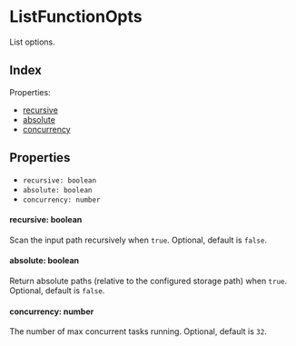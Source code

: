 
# ListFunctionOpts


List options.

## Index



Properties:

- [recursive](#recursive)
- [absolute](#absolute)
- [concurrency](#concurrency)



## Properties

- `recursive: boolean`
- `absolute: boolean`
- `concurrency: number`


#### recursive: boolean

Scan the input path recursively when `true`. Optional, default is `false`.






#### absolute: boolean

Return absolute paths (relative to the configured storage path) when `true`. Optional, default is `false`.






#### concurrency: number

The number of max concurrent tasks running. Optional, default is `32`.





